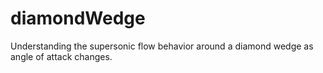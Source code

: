 # diamondWedge
Understanding the supersonic flow behavior around a diamond wedge as angle of attack changes.
